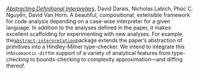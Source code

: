[_Abstracting Definitional Interpreters_](https://plum-umd.github.io/abstracting-definitional-interpreters/), David Darais, Nicholas Labich, Phúc C. Nguyễn, David Van Horn. A beautiful, compositional, extensible framework for code analysis depending on a case-wise interpreter for a given language. In addition to the analyses defined in the paper, it makes excellent scaffolding for experimenting with new analyses. For example, the[`abstract-interpretation`](https://github.com/robrix/abstract-interpretation)package extends the paper’s abstraction of primitives into a Hindley-Milner type-checker. We intend to integrate this into`semantic-diff`in support of a variety of analytical features from type-checking to bounds-checking to complexity approximation—and diffing thereof.

